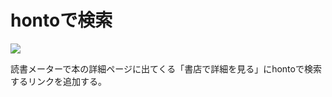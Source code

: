 # hontoで検索

![](https://i.imgur.com/217fvkh.png)

読書メーターで本の詳細ページに出てくる「書店で詳細を見る」にhontoで検索するリンクを追加する。
